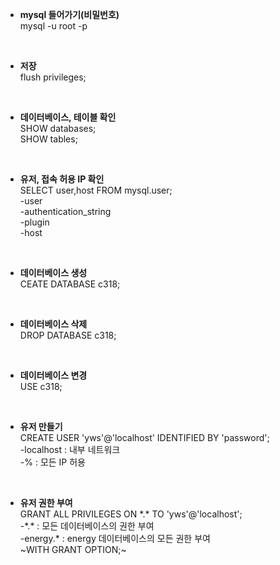 - **mysql 들어가기(비밀번호)**<br />
mysql -u root -p<br />
<br />

- **저장**<br />
flush privileges;<br />
<br />

- **데이터베이스, 테이블 확인**<br />
SHOW databases;<br />
SHOW tables;<br />
<br />

- **유저, 접속 허용 IP 확인**<br />
SELECT user,host FROM mysql.user;<br />
-user<br />
-authentication_string<br />
-plugin<br />
-host<br />
<br />

- **데이터베이스 생성**<br />
CEATE DATABASE c318;<br />
<br />

- **데이터베이스 삭제**<br />
DROP DATABASE c318;<br />
<br />

- **데이터베이스 변경**<br />
USE c318;<br />
<br />

- **유저 만들기**<br />
CREATE USER 'yws'@'localhost' IDENTIFIED BY 'password';<br />
-localhost : 내부 네트워크<br />
-%         : 모든 IP 허용<br />
<br />

- **유저 권한 부여**<br />
GRANT ALL PRIVILEGES ON \*.\* TO 'yws'@'localhost';<br />
-\*.\*      : 모든 데이터베이스의 권한 부여<br />
-energy.* : energy 데이터베이스의 모든 권한 부여<br />
~WITH GRANT OPTION;~<br />

